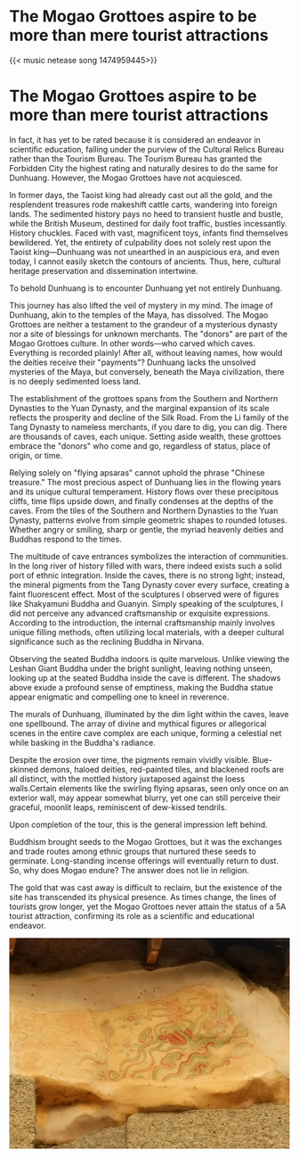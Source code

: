 # The Mogao Grottoes aspire to be more than mere tourist attractions




{{< music netease song 1474959445>}}



# The Mogao Grottoes aspire to be more than mere tourist attractions



In fact, it has yet to be rated because it is considered an endeavor in scientific education, falling under the purview of the Cultural Relics Bureau rather than the Tourism Bureau. The Tourism Bureau has granted the Forbidden City the highest rating and naturally desires to do the same for Dunhuang. However, the Mogao Grottoes have not acquiesced. 

In former days, the Taoist king had already cast out all the gold, and the resplendent treasures rode makeshift cattle carts, wandering into foreign lands. The sedimented history pays no heed to transient hustle and bustle, while the British Museum, destined for daily foot traffic, bustles incessantly. History chuckles. Faced with vast, magnificent toys, infants find themselves bewildered. Yet, the entirety of culpability does not solely rest upon the Taoist king—Dunhuang was not unearthed in an auspicious era, and even today, I cannot easily sketch the contours of ancients. Thus, here, cultural heritage preservation and dissemination intertwine.

To behold Dunhuang is to encounter Dunhuang yet not entirely Dunhuang.

This journey has also lifted the veil of mystery in my mind. The image of Dunhuang, akin to the temples of the Maya, has dissolved. The Mogao Grottoes are neither a testament to the grandeur of a mysterious dynasty nor a site of blessings for unknown merchants. The "donors" are part of the Mogao Grottoes culture. In other words—who carved which caves. Everything is recorded plainly! After all, without leaving names, how would the deities receive their "payments"? Dunhuang lacks the unsolved mysteries of the Maya, but conversely, beneath the Maya civilization, there is no deeply sedimented loess land.

The establishment of the grottoes spans from the Southern and Northern Dynasties to the Yuan Dynasty, and the marginal expansion of its scale reflects the prosperity and decline of the Silk Road. From the Li family of the Tang Dynasty to nameless merchants, if you dare to dig, you can dig. There are thousands of caves, each unique. Setting aside wealth, these grottoes embrace the "donors" who come and go, regardless of status, place of origin, or time.

Relying solely on "flying apsaras" cannot uphold the phrase "Chinese treasure." The most precious aspect of Dunhuang lies in the flowing years and its unique cultural temperament. History flows over these precipitous cliffs, time flips upside down, and finally condenses at the depths of the caves. From the tiles of the Southern and Northern Dynasties to the Yuan Dynasty, patterns evolve from simple geometric shapes to rounded lotuses. Whether angry or smiling, sharp or gentle, the myriad heavenly deities and Buddhas respond to the times.

The multitude of cave entrances symbolizes the interaction of communities. In the long river of history filled with wars, there indeed exists such a solid port of ethnic integration. Inside the caves, there is no strong light; instead, the mineral pigments from the Tang Dynasty cover every surface, creating a faint fluorescent effect. Most of the sculptures I observed were of figures like Shakyamuni Buddha and Guanyin. Simply speaking of the sculptures, I did not perceive any advanced craftsmanship or exquisite expressions. According to the introduction, the internal craftsmanship mainly involves unique filling methods, often utilizing local materials, with a deeper cultural significance such as the reclining Buddha in Nirvana.

Observing the seated Buddha indoors is quite marvelous. Unlike viewing the Leshan Giant Buddha under the bright sunlight, leaving nothing unseen, looking up at the seated Buddha inside the cave is different. The shadows above exude a profound sense of emptiness, making the Buddha statue appear enigmatic and compelling one to kneel in reverence. 

The murals of Dunhuang, illuminated by the dim light within the caves, leave one spellbound. The array of divine and mythical figures or allegorical scenes in the entire cave complex are each unique, forming a celestial net while basking in the Buddha's radiance.

Despite the erosion over time, the pigments remain vividly visible. Blue-skinned demons, haloed deities, red-painted tiles, and blackened roofs are all distinct, with the mottled history juxtaposed against the loess walls.Certain elements like the swirling flying apsaras, seen only once on an exterior wall, may appear somewhat blurry, yet one can still perceive their graceful, moonlit leaps, reminiscent of dew-kissed tendrils.

Upon completion of the tour, this is the general impression left behind.


Buddhism brought seeds to the Mogao Grottoes, but it was the exchanges and trade routes among ethnic groups that nurtured these seeds to germinate. Long-standing incense offerings will eventually return to dust. So, why does Mogao endure? The answer does not lie in religion.

The gold that was cast away is difficult to reclaim, but the existence of the site has transcended its physical presence. As times change, the lines of tourists grow longer, yet the Mogao Grottoes never attain the status of a 5A tourist attraction, confirming its role as a scientific and educational endeavor.

![Flying Apsaras](img/b&bo=VQhABlUIQAYWECA!&rf=mood_app&t=5-17092059900611.webp)

